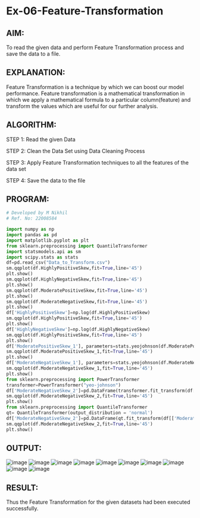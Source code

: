 # Ex-06-Feature-Transformation
## AIM:
To read the given data and perform Feature Transformation process and save the data to a file.

## EXPLANATION:
Feature Transformation is a technique by which we can boost our model performance. Feature transformation is a mathematical transformation in which we apply a mathematical formula to a particular column(feature) and transform the values which are useful for our further analysis.

## ALGORITHM:
STEP 1:
Read the given Data

STEP 2:
Clean the Data Set using Data Cleaning Process

STEP 3:
Apply Feature Transformation techniques to all the features of the data set

STEP 4:
Save the data to the file

## PROGRAM:
```python
# Developed by M Nikhil
# Ref. No: 22008584

import numpy as np
import pandas as pd
import matplotlib.pyplot as plt
from sklearn.preprocessing import QuantileTransformer
import statsmodels.api as sm
import scipy.stats as stats
df=pd.read_csv("Data_to_Transform.csv")
sm.qqplot(df.HighlyPositiveSkew,fit=True,line='45')
plt.show()
sm.qqplot(df.HighlyNegativeSkew,fit=True,line='45')
plt.show()
sm.qqplot(df.ModeratePositiveSkew,fit=True,line='45')
plt.show()
sm.qqplot(df.ModerateNegativeSkew,fit=True,line='45')
plt.show()
df['HighlyPositiveSkew']=np.log(df.HighlyPositiveSkew)
sm.qqplot(df.HighlyPositiveSkew,fit=True,line='45')
plt.show()
df['HighlyNegativeSkew']=np.log(df.HighlyNegativeSkew)
sm.qqplot(df.HighlyPositiveSkew,fit=True,line='45')
plt.show()
df['ModeratePositiveSkew_1'], parameters=stats.yeojohnson(df.ModeratePositiveSkew)
sm.qqplot(df.ModeratePositiveSkew_1,fit=True,line='45')
plt.show()
df['ModerateNegativeSkew_1'], parameters=stats.yeojohnson(df.ModerateNegativeSkew)
sm.qqplot(df.ModerateNegativeSkew_1,fit=True,line='45')
plt.show()
from sklearn.preprocessing import PowerTransformer
transformer=PowerTransformer("yeo-johnson")
df['ModerateNegativeSkew_2']=pd.DataFrame(transformer.fit_transform(df[['ModerateNegativeSkew']]))
sm.qqplot(df.ModerateNegativeSkew_2,fit=True,line='45')
plt.show()
from sklearn.preprocessing import QuantileTransformer
qt= QuantileTransformer(output_distribution = 'normal')
df['ModerateNegativeSkew_2']=pd.DataFrame(qt.fit_transform(df[['ModerateNegativeSkew']]))
sm.qqplot(df.ModerateNegativeSkew_2,fit=True,line='45')
plt.show()
```
## OUTPUT:

![image](https://user-images.githubusercontent.com/118708024/234162755-324d0144-1991-4cb7-b551-b1363f015c94.png)
![image](https://user-images.githubusercontent.com/118708024/234162863-10a11ee2-8104-436c-9302-da0fc1c4dfe5.png)
![image](https://user-images.githubusercontent.com/118708024/234162978-b39d7dc5-6cd5-45d1-982d-49faee15c5a4.png)
![image](https://user-images.githubusercontent.com/118708024/234163226-42bb6f50-ee94-4ae3-80c3-b055e5a58733.png)
![image](https://user-images.githubusercontent.com/118708024/234163296-493e2cb7-1cb3-4043-9b19-def4ce9796c0.png)
![image](https://user-images.githubusercontent.com/118708024/234163355-ee121f08-4231-48b1-8026-6f2c5464d44b.png)
![image](https://user-images.githubusercontent.com/118708024/234163417-653ae236-7645-4cf2-9a30-4a2247ecf979.png)
![image](https://user-images.githubusercontent.com/118708024/234163506-db023832-6e72-4fd9-8ad7-498d3a558b48.png)
![image](https://user-images.githubusercontent.com/118708024/234163554-8c95b442-6b36-4ecc-af85-dec53289bdb3.png)
![image](https://user-images.githubusercontent.com/118708024/234163597-048d99b7-a1ec-4a25-a41c-1e8e01ef7a43.png)

## RESULT:
Thus the Feature Transformation for the given datasets had been executed successfully.
